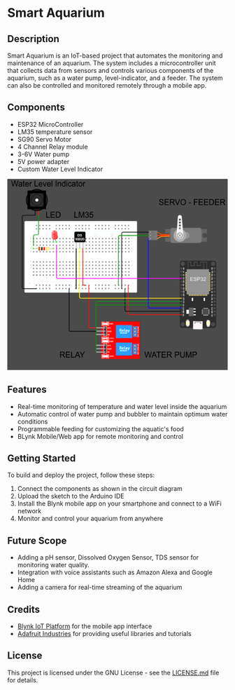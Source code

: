 # Smart Aquarium

## Description
Smart Aquarium is an IoT-based project that automates the monitoring and maintenance of an aquarium. The system includes a microcontroller unit that collects data from sensors and controls various components of the aquarium, such as a water pump, level-indicator, and a feeder. The system can also be controlled and monitored remotely through a mobile app.

## Components
- ESP32 MicroController
- LM35 temperature sensor
- SG90 Servo Motor
- 4 Channel Relay module
- 3-6V Water pump
- 5V power adapter
- Custom Water Level Indicator

![Circuit Diagram](https://github.com/d-nihalani/Smart-Aquarium/blob/main/Circuit-Diagram.png)


## Features
- Real-time monitoring of temperature and water level inside the aquarium
- Automatic control of water pump and bubbler to maintain optimum water conditions
- Programmable feeding for customizing the aquatic's food
- BLynk Mobile/Web app for remote monitoring and control

## Getting Started
To build and deploy the project, follow these steps:
1. Connect the components as shown in the circuit diagram
2. Upload the sketch to the Arduino IDE
3. Install the Blynk mobile app on your smartphone and connect to a WiFi network
4. Monitor and control your aquarium from anywhere

## Future Scope
- Adding a pH sensor, Dissolved Oxygen Sensor, TDS sensor for monitoring water quality.
- Integration with voice assistants such as Amazon Alexa and Google Home
- Adding a camera for real-time streaming of the aquarium

## Credits
- [Blynk IoT Platform](https://blynk.io/) for the mobile app interface
- [Adafruit Industries](https://www.adafruit.com/) for providing useful libraries and tutorials

## License
This project is licensed under the GNU License - see the [LICENSE.md](LICENSE.md) file for details.
